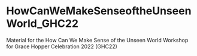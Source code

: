 # HowCanWeMakeSenseoftheUnseenWorld_GHC22
Material for the How Can We Make Sense of the Unseen World Workshop for Grace Hopper Celebration 2022 (GHC22)
